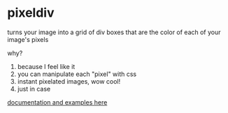 # pixeldiv

turns your image into a grid of div boxes that are the color of each of your image's pixels

why?

1. because I feel like it
2. you can manipulate each "pixel" with css
3. instant pixelated images, wow cool!
4. just in case

[documentation and examples here](http://pancaketheorem.com/stuff/jquery/pixeldiv)